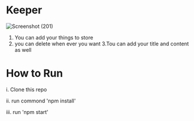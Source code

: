 # Keeper

![Screenshot (201)](https://user-images.githubusercontent.com/54978121/190864921-95622a7e-92a0-4526-984e-c70246c90036.png)


1. You can add your things to store
2. you can delete when ever you want
3.Tou can add your title and content as well

# How to Run
 i. Clone this repo 
 
ii. run commond 'npm install'

iii. run 'npm start'
